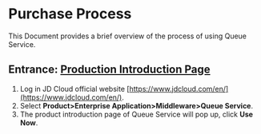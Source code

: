 # Purchase Process

This Document provides a brief overview of the process of using Queue Service.

## Entrance: [Production Introduction Page](https://www.jdcloud.com/en/products/queue-service)
1. Log in JD Cloud official website [https://www.jdcloud.com/en/](https://www.jdcloud.com/en/).
2. Select **Product>Enterprise Application>Middleware>Queue Service**.
3. The product introduction page of Queue Service will pop up, click **Use Now**.
